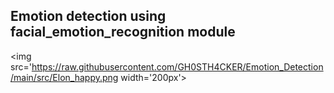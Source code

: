 <h2> Emotion detection using facial_emotion_recognition module </h2>

<img src='https://raw.githubusercontent.com/GH0STH4CKER/Emotion_Detection/main/src/Elon_happy.png width='200px'>

